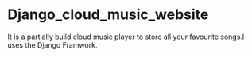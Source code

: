 # Django_cloud_music_website
It is a partially build cloud music player to store all your favourite songs.I uses the Django Framwork.




